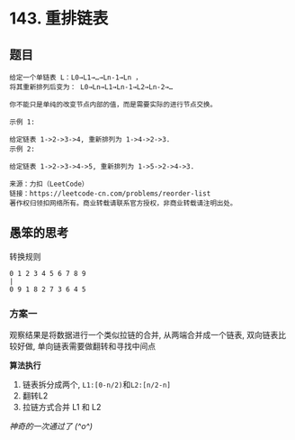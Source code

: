 # 143. 重排链表


## 题目

```
给定一个单链表 L：L0→L1→…→Ln-1→Ln ，
将其重新排列后变为： L0→Ln→L1→Ln-1→L2→Ln-2→…

你不能只是单纯的改变节点内部的值，而是需要实际的进行节点交换。

示例 1:

给定链表 1->2->3->4, 重新排列为 1->4->2->3.
示例 2:

给定链表 1->2->3->4->5, 重新排列为 1->5->2->4->3.

来源：力扣（LeetCode）
链接：https://leetcode-cn.com/problems/reorder-list
著作权归领扣网络所有。商业转载请联系官方授权，非商业转载请注明出处。
```

## 愚笨的思考

转换规则

```
0 1 2 3 4 5 6 7 8 9  
|
0 9 1 8 2 7 3 6 4 5
```

### 方案一

观察结果是将数据进行一个类似拉链的合并, 从两端合并成一个链表, 双向链表比较好做, 单向链表需要做翻转和寻找中间点

**算法执行**

1. 链表拆分成两个, `L1:[0-n/2)`和`L2:[n/2-n]`
2. 翻转L2
3. 拉链方式合并 L1 和 L2


*神奇的一次通过了 (^o^)*
